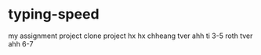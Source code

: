# typing-speed
my assignment project
clone project hx hx
chheang tver ahh ti 3-5 
roth tver ahh 6-7
